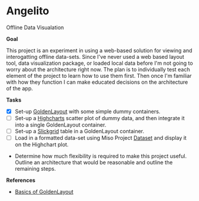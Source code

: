 Angelito
========

Offline Data Visualation

**Goal**

This project is an experiment in using a web-based solution for viewing and interogatting offline data-sets. Since I've never used a web based layout tool, data visualization package, or loaded local data before I'm not going to worry about the architecture right now. The plan is to individually test each element of the project to learn how to use them first. Then once I'm familiar with how they function I can make educated decisions on the architecture of the app.

**Tasks**
- [X] Set-up [GoldenLayout](https://ww.golden-layout.com) with some simple dummy containers.
- [ ] Set-up a [Highcharts](http://www.highcharts.com) scatter plot of dummy data, and then integrate it into a single GoldenLayout container.
- [ ] Set-up a [Slickgrid](http://github.com/mleibman/SlickGrid) table in a GoldenLayout container.
- [ ] Load in a formatted data-set using Miso Project [Dataset](http://www.misoproject.com/dataset) and display it on the Highchart plot.
- Determine how much flexibility is required to make this project useful. Outline an architecture that would be reasonable and outline the remaining steps.

**References**
 - [Basics of GoldenLayout](https://golden-layout.com/tutorials/getting-started.html)
